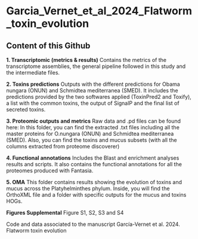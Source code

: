 # Garcia_Vernet_et_al_2024_Flatworm_toxin_evolution

## Content of this Github

**1. Transcriptomic (metrics & results)** Contains the metrics of the transcriptome assemblies, the general pipeline followed in this study and the intermediate files. 

**2. Toxins predictions** Outputs with the different predictions for Obama nungara (ONUN) and Schmidtea mediterranea (SMED). It includes the predictions provided by the two softwares applied (ToxinPred2 and Toxify), a list with the common toxins, the output of SignalP and the final list of secreted toxins. 

**3. Proteomic outputs and metrics** Raw data and .pd files can be found here: 
In this folder, you can find the extracted .txt files including all the master proteins for O.nungara (ONUN) and Schmidtea mediterranea (SMED). Also, you can find the toxins and mucus subsets (with all the columns extracted from proteome discoverer)

**4. Functional annotations** Includes the Blast and enrichment analyses results and scripts. It also contains the functional annotations for all the proteomes produced with Fantasia. 

**5. OMA** This folder contains results showing the evolution of toxins and mucus across the Platyhelminthes phylum. Inside, you will find the OrthoXML file and a folder with specific outputs for the mucus and toxins HOGs.

**Figures Supplemental** Figure S1, S2, S3 and S4

Code and data associated to the manuscript García-Vernet et al. 2024. Flatworm toxin evolution

